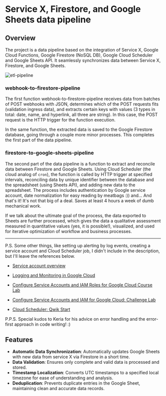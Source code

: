 # Service X, Firestore, and Google Sheets data pipeline

## Overview
 The project is a data pipeline based on the integration of Service X, Google Cloud Functions, Google Firestore (NoSQL DB), Google Cloud Scheduler and Google Sheets API. It seamlessly synchronizes data between Service X, Firestore, and Google Sheets.
 
![etl-pipeline](https://github.com/theendofline/webhook-firestore-sheets-pipeline/assets/19670612/082b7cc4-48fb-4575-a3f6-65f53f66d689)

### webhook-to-firestore-pipeline
The first function webhook-to-firestore-pipeline receives data from batches of POST webhooks with JSON, determines which of the POST requests fits (validation ingress data), and extracts certain keys with values (3 types in total: date, name, and hyperlink, all three are string). In this case, the POST request is the HTTP trigger for the function execution. 
 
 In the same function, the extracted data is saved to the Google Firestore database, going through a couple more minor processes. This completes the first part of the data pipeline.

 ### firestore-to-google-sheets-pipeline
 The second part of the data pipeline is a function to extract and reconcile data between Firestore and Google Sheets. Using Cloud Scheduler (the cloud analog of `cron`), the function is called by HTTP trigger at specified intervals, reconciling data by unique identifier between the database and the spreadsheet (using Sheets API), and adding new data to the spreadsheet. The process includes authentication by Google service account, date normalization for easy reading by meatbags :)) and... And that's it! It's not that big of a deal. Saves at least 4 hours a week of dumb mechanical work.

 If we talk about the ultimate goal of the process, the data exported to Sheets are further processed, which gives the data a qualitative assessment measured in quantitative values (yes, it is possible!), visualized, and used for iterative optimization of workflow and business processes.  
 
****************************************************************************************************************

P.S. Some other things, like setting up alerting by log events, creating a service account and Cloud Scheduler job, I didn't include in the description, but I'll leave the references below.
- [Service account overview](https://cloud.google.com/iam/docs/service-account-overview) 
- [Logging and Monitoring in Google Cloud](https://www.cloudskillsboost.google/paths/11/course_templates/99) 
- [Configure Service Accounts and IAM Roles for Google Cloud Course Lab](https://www.cloudskillsboost.google/course_templates/702)
- [Configure Service Accounts and IAM for Google Cloud: Challenge Lab](https://www.cloudskillsboost.google/focuses/67219?catalog_rank=%7B%22rank%22%3A1%2C%22num_filters%22%3A0%2C%22has_search%22%3Atrue%7D&parent=catalog&search_id=29556384) 

- [Cloud Scheduler: Qwik Start](https://www.cloudskillsboost.google/focuses/3556?catalog_rank=%7B%22rank%22%3A1%2C%22num_filters%22%3A0%2C%22has_search%22%3Atrue%7D&parent=catalog&search_id=29556428)

P.P.S. Special kudos to Keria for his advice on error handling and the error-first approach in code writing! :)

 
## Features
- **Automatic Data Synchronization**: Automatically updates Google Sheets with new data from service X via Firestore in a short time.
- **Data Validation**: Ensures only complete and valid data is processed and stored.
- **Timestamp Localization**: Converts UTC timestamps to a specified local timezone for ease of understanding and analysis.
- **Deduplication**: Prevents duplicate entries in the Google Sheet, maintaining clean and accurate data records.

